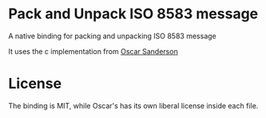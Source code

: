 # Pack and Unpack ISO 8583 message 

A native binding for packing and unpacking ISO 8583 message

It uses the c implementation from [Oscar Sanderson](http://www.oscarsanderson.com/iso-8583/) 

# License
The binding is MIT, while Oscar's has its own liberal license inside each file.


